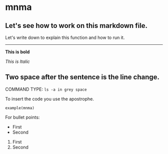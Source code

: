 # mnma

## Let's see how to work on this markdown file. 

Let's write down to explain this function and how to run it. 

---
**This is bold**

*This is Italic*

Two space after the sentence is the line change. 
---
COMMAND TYPE: `ls -a in grey space`  

To insert the code you use the apostrophe.
```
example(mnma)
```

For bullet points: 

* First
* Second

1. First 
2. Second
